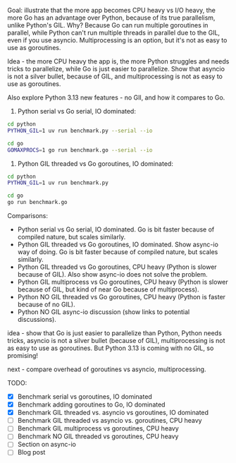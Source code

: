 Goal: illustrate that the more app becomes CPU heavy vs I/O heavy, the more Go has an advantage over Python, because of its true parallelism, unlike Python's GIL. Why? Because Go can run multiple goroutines in parallel, while Python can't run multiple threads in parallel due to the GIL, even if you use asyncio. Multiprocessing is an option, but it's not as easy to use as goroutines.

Idea - the more CPU heavy the app is, the more Python struggles and needs tricks to parallelize, while Go is just easier to parallelize. Show that asyncio is not a silver bullet, because of GIL, and multiprocessing is not as easy to use as goroutines.

Also explore Python 3.13 new features - no GIl, and how it compares to Go.

1. Python serial vs Go serial, IO dominated:
```bash
cd python
PYTHON_GIL=1 uv run benchmark.py --serial --io  

cd go
GOMAXPROCS=1 go run benchmark.go --serial --io
```

1. Python GIL threaded vs Go goroutines, IO dominated:
```bash
cd python
PYTHON_GIL=1 uv run benchmark.py

cd go
go run benchmark.go
```




Comparisons:
* Python serial vs Go serial, IO dominated. Go is bit faster because of compiled nature, but scales similarly.
* Python GIL threaded vs Go goroutines, IO dominated. Show async-io way of doing. Go is bit faster because of compiled nature, but scales similarly.
* Python GIL threaded vs Go goroutines, CPU heavy (Python is slower because of GIL). Also show async-io does not solve the problem.
* Python GIL multiprocess vs Go goroutines, CPU heavy (Python is slower because of GIL, but kind of near Go because of multiprocess).
* Python NO GIL threaded vs Go goroutines, CPU heavy (Python is faster because of no GIL).
* Python NO GIL async-io discussion (show links to potential discussions).

idea - show that Go is just easier to parallelize than Python, Python needs tricks, asyncio is not a silver bullet (because of GIL), multiprocessing is not as easy to use as goroutines. But Python 3.13 is coming with no GIL, so promising!

next - compare overhead of goroutines vs asyncio, multiprocessing.

TODO:
- [x] Benchmark serial vs goroutines, IO dominated
- [x] Benchmark adding goroutines to Go, IO dominated
- [x] Benchmark GIL threaded vs. asyncio vs goroutines, IO dominated
- [ ] Benchmark GIL threaded vs asyncio vs. goroutines, CPU heavy
- [ ] Benchmark GIL multiprocess vs goroutines, CPU heavy
- [ ] Benchmark NO GIL threaded vs goroutines, CPU heavy
- [ ] Section on async-io
- [ ] Blog post